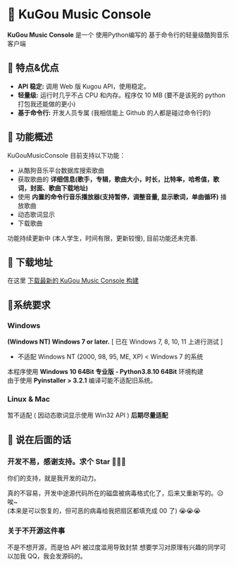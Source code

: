
# 🌈 KuGou Music Console

**KuGou Music Console** 是一个 使用Python编写的 基于命令行的轻量级酷狗音乐客户端

## 🌷 特点&优点

* **API 稳定:** 调用 Web 版 Kugou API，使用稳定。
* **轻量级:** 运行时几乎不占 CPU 和内存。程序仅 10 MB (要不是该死的 python 打包我还能做的更小)
* **基于命令行:** 开发人员专属 (我相信能上 Github 的人都是碰过命令行的)

## 🍂 功能概述

KuGouMusicConsole 目前支持以下功能：

* 从酷狗音乐平台数据库搜索歌曲
* 获取歌曲的 **详细信息(歌手，专辑，歌曲大小，时长，比特率，哈希值，歌词，封面、歌曲下载地址)**
* 使用 **内置的命令行音乐播放器(支持暂停，调整音量, 显示歌词，单曲循环)** 播放歌曲
* 动态歌词显示
* 下载歌曲

功能持续更新中 (本人学生，时间有限，更新较慢), 目前功能还未完善.

## 🌳 下载地址
在这里 [下载最新的 KuGou Music Console 构建](https://github.com/xiaomu18/KuGouMusicConsole/releases)

## 🍁系统要求

### Windows

**(Windows NT) Windows 7 or later.** [ 已在 Windows 7, 8, 10, 11 上进行测试 ]
* 不适配 Windows NT (2000, 98, 95, ME, XP) < Windows 7 的系统

本程序使用 **Windows 10 64Bit 专业版 - Python3.8.10 64Bit** 环境构建  
由于使用 **Pyinstaller > 3.2.1** 编译可能不适配旧系统。

### Linux & Mac

暂不适配 ( 因动态歌词显示使用 Win32 API ) **后期尽量适配**

## 🌹 说在后面的话

### 开发不易，感谢支持。求个 Star 🙏🙏🙏
你们的支持，就是我开发的动力。

真的不容易，开发中途源代码所在的磁盘被病毒格式化了，后来又重新写的。😥 唉~  
(本来是可以恢复的，但可恶的病毒给我把扇区都填充成 00 了) 😭😭😭

### 关于不开源这件事
不是不想开源，而是怕 API 被过度滥用导致封禁
想要学习对原理有兴趣的同学可以加我 QQ，我会发源码的。
